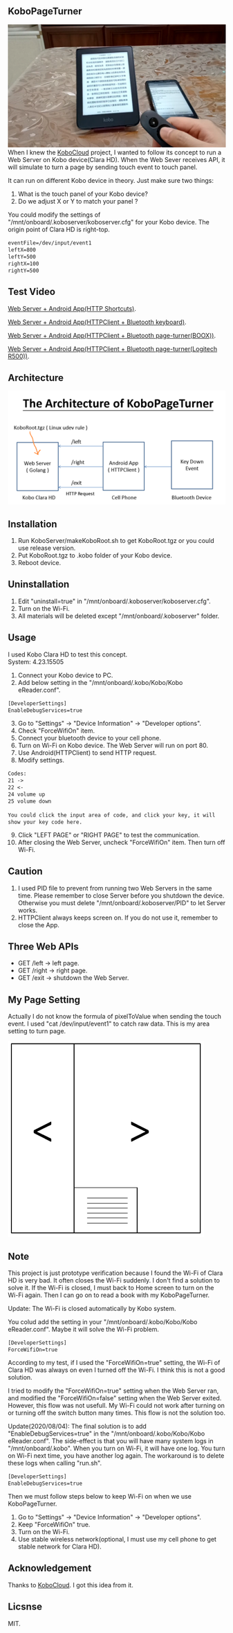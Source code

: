 ## KoboPageTurner
![Release](Doc/Release.png)
When I knew the [KoboCloud](https://github.com/fsantini/KoboCloud) project, I wanted to follow its concept to run a Web Server on Kobo device(Clara HD). When the Web Sever receives API, it will simulate to turn a page by sending touch event to touch panel.

It can run on different Kobo device in theory. Just make sure two things:
01. What is the touch panel of your Kobo device?
02. Do we adjust X or Y to match your panel ?

You could modify the settings of "/mnt/onboard/.koboserver/koboserver.cfg" for your Kobo device.
The origin point of Clara HD is right-top.
```
eventFile=/dev/input/event1
leftX=800
leftY=500
rightX=100
rightY=500
```

## Test Video
[Web Server + Android App(HTTP Shortcuts)](https://youtu.be/ADpR_Omy-PE "KoboPageTurner").

[Web Server + Android App(HTTPClient + Bluetooth keyboard)](https://youtu.be/PjRinWhRWPo "KoboPageTurner").

[Web Server + Android App(HTTPClient + Bluetooth page-turner(BOOX))](https://youtu.be/-BLY8ispxj8 "KoboPageTurner").

[Web Server + Android App(HTTPClient + Bluetooth page-turner(Logitech R500))](https://youtu.be/FerqFQrJcjs "KoboPageTurner").

## Architecture
![Architecture](Doc/KoboPageTurner.png)

## Installation
01. Run KoboServer/makeKoboRoot.sh to get KoboRoot.tgz or you could use release version.
02. Put KoboRoot.tgz to .kobo folder of your Kobo device.
03. Reboot device.

## Uninstallation
01. Edit "uninstall=true" in "/mnt/onboard/.koboserver/koboserver.cfg".
02. Turn on the Wi-Fi.
03. All materials will be deleted except "/mnt/onboard/.koboserver" folder.

## Usage
I used Kobo Clara HD to test this concept.  
System: 4.23.15505

01. Connect your Kobo device to PC.
02. Add below setting in the "/mnt/onboard/.kobo/Kobo/Kobo eReader.conf".
```
[DeveloperSettings]
EnableDebugServices=true
```
03. Go to "Settings" -> "Device Information" -> "Developer options".
04. Check "ForceWifiOn" item.
05. Connect your bluetooth device to your cell phone.
06. Turn on Wi-Fi on Kobo device. The Web Server will run on port 80.
07. Use Android(HTTPClient) to send HTTP request.
08. Modify settings.
```
Codes:
21 ->
22 <-
24 volume up
25 volume down

You could click the input area of code, and click your key, it will show your key code here.
```
09. Click "LEFT PAGE" or "RIGHT PAGE" to test the communication.
10. After closing the Web Server, uncheck "ForceWifiOn" item. Then turn off Wi-Fi.

## Caution
01. I used PID file to prevent from running two Web Servers in the same time. Please remember to close Server before you shutdown the device. Otherwise you must delete "/mnt/onboard/.koboserver/PID" to let Server works.
02. HTTPClient always keeps screen on. If you do not use it, remember to close the App.

## Three Web APIs
* GET /left -> left page.
* GET /right -> right page.
* GET /exit -> shutdown the Web Server.

## My Page Setting
Actually I do not know the formula of pixelToValue when sending the touch event. I used "cat /dev/input/event1" to catch raw data. This is my area setting to turn page.

![Page Setting](Doc/Page.png)

## Note
This project is just prototype verification because I found the Wi-Fi of Clara HD is very bad. It often closes the Wi-Fi suddenly. I don't find a solution to solve it. If the Wi-Fi is closed, I must back to Home screen to turn on the Wi-Fi again. Then I can go on to read a book with my KoboPageTurner.

Update:
The Wi-Fi is closed automatically by Kobo system.

You colud add the setting in your "/mnt/onboard/.kobo/Kobo/Kobo eReader.conf". Maybe it will solve the Wi-Fi problem.
```
[DeveloperSettings]
ForceWifiOn=true
```

According to my test, if I used the "ForceWifiOn=true" setting, the Wi-Fi of Clara HD was always on even I turned off the Wi-Fi. I think this is not a good solution.

I tried to modify the "ForceWifiOn=true" setting when the Web Server ran, and modified the "ForceWifiOn=false" setting when the Web Server exited. However, this flow was not usefull. My Wi-Fi could not work after turning on or turning off the switch button many times. This flow is not the solution too.

Update(2020/08/04):
The final solution is to add "EnableDebugServices=true" in the "/mnt/onboard/.kobo/Kobo/Kobo eReader.conf". The side-effect is that you will have many system logs in "/mnt/onboard/.kobo". When you turn on Wi-Fi, it will have one log. You turn on Wi-Fi next time, you have another log again. The workaround is to delete these logs when calling "run.sh".
```
[DeveloperSettings]
EnableDebugServices=true
```
Then we must follow steps below to keep Wi-Fi on when we use KoboPageTurner.
01. Go to "Settings" -> "Device Information" -> "Developer options".
02. Keep "ForceWifiOn" true.
03. Turn on the Wi-Fi.
04. Use stable wireless network(optional, I must use my cell phone to get stable network for Clara HD).

## Acknowledgement
Thanks to [KoboCloud](https://github.com/fsantini/KoboCloud). I got this idea from it.

## Licsnse
MIT.
